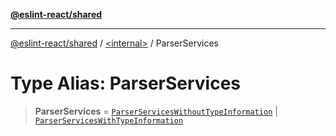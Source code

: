 [**@eslint-react/shared**](../../README.md)

***

[@eslint-react/shared](../../README.md) / [\<internal\>](../README.md) / ParserServices

# Type Alias: ParserServices

> **ParserServices** = [`ParserServicesWithoutTypeInformation`](../interfaces/ParserServicesWithoutTypeInformation.md) \| [`ParserServicesWithTypeInformation`](../interfaces/ParserServicesWithTypeInformation.md)
